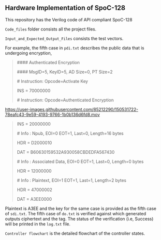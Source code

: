 ## Hardware Implementation of SpoC-128
This repository has the Verilog code of API compliant SpoC-128

`Code_files` folder consists all the project files.

`Input_and_Expected_Output_Files` consists the test vectors.

For example, the fifth case in `pdi.txt` describes the public data that is undergoing encryption,

>\#### Authenticated Encryption
>
>\#### MsgID=5, KeyID=5, AD Size=0, PT Size=2
>
>\# Instruction: Opcode=Activate Key
>
>INS = 70000000
>
>\# Instruction: Opcode=Authenticated Encryption
>

https://user-images.githubusercontent.com/85212290/150531722-78eafc43-9e59-4193-9766-1b0b136d6fd8.mov


>INS = 20000000
>
>\# Info :                     Npub, EOI=0 EOT=1, Last=0, Length=16 bytes
>
>HDR = D2000010
>
>DAT = B60630159532A930058CBDEDFA567430
>
>\# Info :          Associated Data, EOI=0 EOT=1, Last=0, Length=0 bytes
>
>HDR = 12000000
>
>\# Info :                Plaintext, EOI=1 EOT=1, Last=1, Length=2 bytes
>
>HDR = 47000002
>
>DAT = A3EE0000

Plaintext is A3EE and the key for the same case is provided as the fifth case of `sdi.txt`. The fifth case of `do.txt` is verified against which generated outputs ciphertext and the tag. The status of the verification (i.e, Success) will be printed in the `log.txt` file.


`Controller flowchart` is the detailed flowchart of the controller states.

